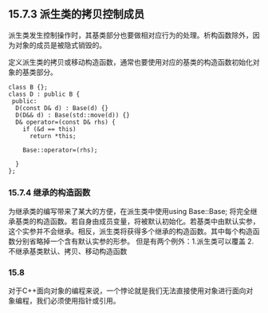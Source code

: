 ## 15.7.3 派生类的拷贝控制成员

派生类发生控制操作时，其基类部分也要做相对应行为的处理。析构函数除外，因为对象的成员是被隐式销毁的。

定义派生类的拷贝或移动构造函数，通常也要使用对应的基类的构造函数初始化对象的基类部分。

	class B {};
	class D : public B {
	 public:
	  D(const D& d) : Base(d) {}
	  D(D&& d) : Base(std::move(d)) {}
	  D& operator=(const D& rhs) {
	    if (&d == this)
		  return *this;

		Base::operator=(rhs);
	  
	  }
	};


### 15.7.4 继承的构造函数

为继承类的编写带来了某大的方便，在派生类中使用using Base::Base; 将完全继承基类的构造函数。若自身由成员变量，将被默认初始化。若基类中由默认实参，这个实参并不会继承。相反，派生类将获得多个继承的构造函数。其中每个构造函数分别省略掉一个含有默认实参的形参。
但是有两个例外：1.派生类可以覆盖 2.不继承基类默认、拷贝、移动构造函数

### 15.8
对于C++面向对象的编程来说，一个悖论就是我们无法直接使用对象进行面向对象编程，我们必须使用指针或引用。
